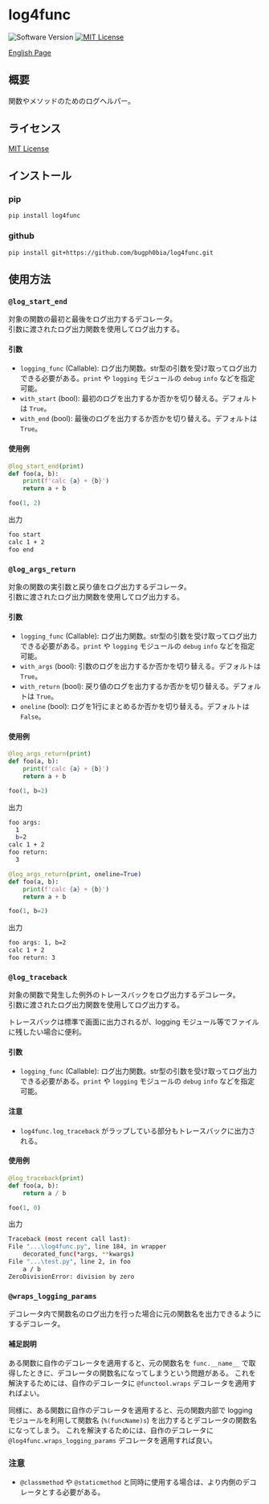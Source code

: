 log4func
===

![Software Version](http://img.shields.io/badge/Version-v0.1.0-green.svg?style=flat)
[![MIT License](http://img.shields.io/badge/license-MIT-blue.svg?style=flat)](LICENSE)

[English Page](./README.md)

## 概要
関数やメソッドのためのログヘルパー。

## ライセンス
[MIT License](./LICENSE)

## インストール
### pip
```
pip install log4func
```

### github
```
pip install git+https://github.com/bugph0bia/log4func.git
```

## 使用方法
### `@log_start_end`
対象の関数の最初と最後をログ出力するデコレータ。  
引数に渡されたログ出力関数を使用してログ出力する。  

#### 引数

- `logging_func` (Callable): ログ出力関数。str型の引数を受け取ってログ出力できる必要がある。`print` や `logging` モジュールの `debug` `info` などを指定可能。
- `with_start` (bool): 最初のログを出力するか否かを切り替える。デフォルトは `True`。
- `with_end` (bool): 最後のログを出力するか否かを切り替える。デフォルトは `True`。

#### 使用例
```py
@log_start_end(print)
def foo(a, b):
    print(f'calc {a} + {b}')
    return a + b

foo(1, 2)
```

出力  
```sh
foo start
calc 1 + 2
foo end
```

### `@log_args_return`
対象の関数の実引数と戻り値をログ出力するデコレータ。  
引数に渡されたログ出力関数を使用してログ出力する。  

#### 引数

- `logging_func` (Callable): ログ出力関数。str型の引数を受け取ってログ出力できる必要がある。`print` や `logging` モジュールの `debug` `info` などを指定可能。
- `with_args` (bool): 引数のログを出力するか否かを切り替える。デフォルトは `True`。
- `with_return` (bool): 戻り値のログを出力するか否かを切り替える。デフォルトは `True`。
- `oneline` (bool): ログを1行にまとめるか否かを切り替える。デフォルトは `False`。

#### 使用例
```py
@log_args_return(print)
def foo(a, b):
    print(f'calc {a} + {b}')
    return a + b

foo(1, b=2)
```

出力  
```sh
foo args:
  1
  b=2
calc 1 + 2
foo return:
  3
```

```py
@log_args_return(print, oneline=True)
def foo(a, b):
    print(f'calc {a} + {b}')
    return a + b

foo(1, b=2)
```

出力  
```sh
foo args: 1, b=2
calc 1 + 2
foo return: 3
```

### `@log_traceback`
対象の関数で発生した例外のトレースバックをログ出力するデコレータ。  
引数に渡されたログ出力関数を使用してログ出力する。  

トレースバックは標準で画面に出力されるが、logging モジュール等でファイルに残したい場合に便利。  

#### 引数

- `logging_func` (Callable): ログ出力関数。str型の引数を受け取ってログ出力できる必要がある。`print` や `logging` モジュールの `debug` `info` などを指定可能。

#### 注意

- `log4func.log_traceback` がラップしている部分もトレースバックに出力される。

#### 使用例
```py
@log_traceback(print)
def foo(a, b):
    return a / b

foo(1, 0)
```

出力  
```sh
Traceback (most recent call last):
File "...\log4func.py", line 184, in wrapper
    decorated_func(*args, **kwargs)
File "...\test.py", line 2, in foo
    a / b
ZeroDivisionError: division by zero
```

### `@wraps_logging_params`
デコレータ内で関数名のログ出力を行った場合に元の関数名を出力できるようにするデコレータ。  

#### 補足説明

ある関数に自作のデコレータを適用すると、元の関数名を `func.__name__` で取得したときに、デコレータの関数名になってしまうという問題がある。
これを解決するためには、自作のデコレータに `@functool.wraps` デコレータを適用すればよい。

同様に、ある関数に自作のデコレータを適用すると、元の関数内部で logging モジュールを利用して関数名 (`%(funcName)s`) を出力するとデコレータの関数名になってしまう。
これを解決するためには、自作のデコレータに `@log4func.wraps_logging_params` デコレータを適用すれば良い。

### 注意
- `@classmethod` や `@staticmethod` と同時に使用する場合は、より内側のデコレータとする必要がある。

